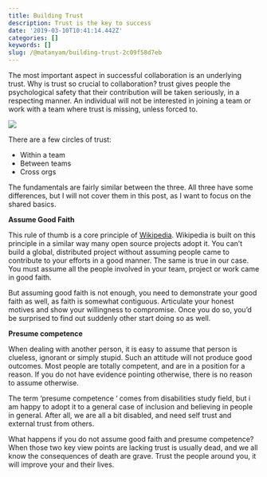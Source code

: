 ```yaml
---
title: Building Trust
description: Trust is the key to success
date: '2019-03-10T10:41:14.442Z'
categories: []
keywords: []
slug: /@matanyam/building-trust-2c09f58d7eb
---
```


The most important aspect in successful collaboration is an underlying trust. Why is trust so crucial to collaboration? trust gives people the psychological safety that their contribution will be taken seriously, in a respecting manner. An individual will not be interested in joining a team or work with a team where trust is missing, unless forced to.

![](/images/0__xKd0WPUgOz82ZW9U.jpg)

There are a few circles of trust:

*   Within a team
*   Between teams
*   Cross orgs

The fundamentals are fairly similar between the three. All three have some differences, but I will not cover them in this post, as I want to focus on the shared basics.

**Assume Good Faith**

This rule of thumb is a core principle of [Wikipedia](https://en.wikipedia.org/wiki/Wikipedia:Assume_good_faith). Wikipedia is built on this principle in a similar way many open source projects adopt it. You can’t build a global, distributed project without assuming people came to contribute to your efforts in a good manner. The same is true in our case. You must assume all the people involved in your team, project or work came in good faith.

But assuming good faith is not enough, you need to demonstrate your good faith as well, as faith is somewhat contiguous. Articulate your honest motives and show your willingness to compromise. Once you do so, you’d be surprised to find out suddenly other start doing so as well.

**Presume competence**

When dealing with another person, it is easy to assume that person is clueless, ignorant or simply stupid. Such an attitude will not produce good outcomes. Most people are totally competent, and are in a position for a reason. If you do not have evidence pointing otherwise, there is no reason to assume otherwise.

The term ‘presume competence ‘ comes from disabilities study field, but i am happy to adopt it to a general case of inclusion and believing in people in general. After all, we are all a bit disabled, and need self trust and external trust from others.

What happens if you do not assume good faith and presume competence? When those two key view points are lacking trust is usually dead, and we all know the consequences of death are grave. Trust the people around you, it will improve your and their lives.